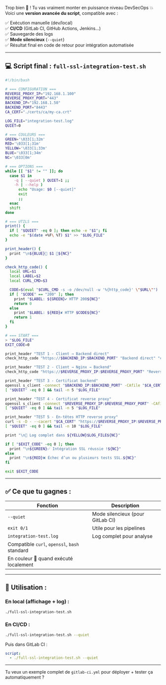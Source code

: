 Trop bien 🙌 ! Tu vas vraiment monter en puissance niveau DevSecOps 💥  
Voici une **version avancée du script**, compatible avec :

✅ Exécution manuelle (dev/local)  
✅ **CI/CD** (GitLab CI, GitHub Actions, Jenkins...)  
✅ Sauvegarde des logs  
✅ **Mode silencieux** (`--quiet`)  
✅ Résultat final en code de retour pour intégration automatisée

---

## 💻 Script final : `full-ssl-integration-test.sh`

```bash
#!/bin/bash

# === CONFIGURATION ===
REVERSE_PROXY_IP="192.168.1.100"
REVERSE_PROXY_PORT="443"
BACKEND_IP="192.168.1.50"
BACKEND_PORT="8443"
CA_CERT="./certs/ca/my-ca.crt"

LOG_FILE="integration-test.log"
QUIET=0

# === COULEURS ===
GREEN='\033[1;32m'
RED='\033[1;31m'
YELLOW='\033[1;33m'
BLUE='\033[1;34m'
NC='\033[0m'

# === OPTIONS ===
while [[ "$1" != "" ]]; do
  case $1 in
    -q | --quiet ) QUIET=1 ;;
    -h | --help )
      echo "Usage: $0 [--quiet]"
      exit
      ;;
  esac
  shift
done

# === UTILS ===
print() {
  if [ "$QUIET" -eq 0 ]; then echo -e "$1"; fi
  echo -e "$(date +%F\ %T) $1" >> "$LOG_FILE"
}

print_header() {
  print "\n${BLUE}🔹 $1 🔹${NC}"
}

check_http_code() {
  local URL=$1
  local LABEL=$2
  local CURL_CMD=$3

  CODE=$(eval "$CURL_CMD -s -o /dev/null -w '%{http_code}' \"$URL\"")
  if [ "$CODE" == "200" ]; then
    print "$LABEL: ${GREEN}✔ HTTP 200${NC}"
    return 0
  else
    print "$LABEL: ${RED}✘ HTTP $CODE${NC}"
    return 1
  fi
}

# === START ===
> "$LOG_FILE"
EXIT_CODE=0

print_header "TEST 1 - Client → Backend direct"
check_http_code "https://$BACKEND_IP:$BACKEND_PORT" "Backend direct" "curl --cacert \"$CA_CERT\"" || EXIT_CODE=1

print_header "TEST 2 - Client → Nginx → Backend"
check_http_code "https://$REVERSE_PROXY_IP:$REVERSE_PROXY_PORT" "Reverse proxy route" "curl --cacert \"$CA_CERT\"" || EXIT_CODE=1

print_header "TEST 3 - Certificat backend"
openssl s_client -connect "$BACKEND_IP:$BACKEND_PORT" -CAfile "$CA_CERT" </dev/null 2>/dev/null | openssl x509 -noout -subject -issuer -dates >> "$LOG_FILE"
[ "$QUIET" -eq 0 ] && tail -n 5 "$LOG_FILE"

print_header "TEST 4 - Certificat reverse proxy"
openssl s_client -connect "$REVERSE_PROXY_IP:$REVERSE_PROXY_PORT" -CAfile "$CA_CERT" </dev/null 2>/dev/null | openssl x509 -noout -subject -issuer -dates >> "$LOG_FILE"
[ "$QUIET" -eq 0 ] && tail -n 5 "$LOG_FILE"

print_header "TEST 5 - En-têtes HTTP reverse proxy"
curl -s -D - --cacert "$CA_CERT" "https://$REVERSE_PROXY_IP:$REVERSE_PROXY_PORT" -o /dev/null >> "$LOG_FILE"
[ "$QUIET" -eq 0 ] && tail -n 10 "$LOG_FILE"

print "\n📄 Log complet dans ${YELLOW}$LOG_FILE${NC}"

if [ "$EXIT_CODE" -eq 0 ]; then
  print "\n${GREEN}✅ Intégration SSL réussie !${NC}"
else
  print "\n${RED}❌ Échec d’un ou plusieurs tests SSL.${NC}"
fi

exit $EXIT_CODE
```

---

## ✅ Ce que tu gagnes :

| Fonction                 | Description |
|--------------------------|-------------|
| `--quiet`                | Mode silencieux (pour GitLab CI) |
| `exit 0/1`               | Utile pour les pipelines |
| `integration-test.log`  | Log complet pour analyse |
| Compatible `curl`, `openssl`, `bash` standard |
| En couleur 🌈 quand exécuté localement |

---

## 🚀 Utilisation :

### En local (affichage + log) :
```bash
./full-ssl-integration-test.sh
```

### En CI/CD :
```bash
./full-ssl-integration-test.sh --quiet
```

Puis dans GitLab CI :
```yaml
script:
  - ./full-ssl-integration-test.sh --quiet
```

---

Tu veux un exemple complet de `gitlab-ci.yml` pour déployer + tester ça automatiquement ?